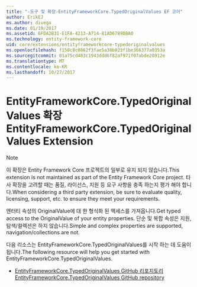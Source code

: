 ```yaml
---
title: "-도구 및 확장-EntityFrameworkCore.TypedOriginalValues EF 코어"
author: ErikEJ
ms.author: divega
ms.date: 01/19/2017
ms.assetid: 6FDA2B31-E1FA-4213-A714-81AD6789DBA0
ms.technology: entity-framework-core
uid: core/extensions/entityframeworkcore-typedoriginalvalues
ms.openlocfilehash: f150c8c0862f3fae5a30b823f1be366377a0353a
ms.sourcegitcommit: 01a75cd483c1943ddd6f82af971f07abde20912e
ms.translationtype: MT
ms.contentlocale: ko-KR
ms.lasthandoff: 10/27/2017
---
```

# <a name="entityframeworkcoretypedoriginalvalues-extension"></a><span data-ttu-id="fdf63-102">EntityFrameworkCore.TypedOriginalValues 확장</span><span class="sxs-lookup"><span data-stu-id="fdf63-102">EntityFrameworkCore.TypedOriginalValues Extension</span></span>

> [!NOTE]  
> <span data-ttu-id="fdf63-103">이 확장은 Entity Framework Core 프로젝트의 일부로 유지 되지 않습니다.</span><span class="sxs-lookup"><span data-stu-id="fdf63-103">This extension is not maintained as part of the Entity Framework Core project.</span></span> <span data-ttu-id="fdf63-104">타사 확장을 고려할 때는 품질, 라이선스, 지원 등 요구 사항을 충족 하는지 평가 해야 합니다.</span><span class="sxs-lookup"><span data-stu-id="fdf63-104">When considering a third party extension, be sure to evaluate quality, licensing, support, etc. to ensure they meet your requirements.</span></span>

<span data-ttu-id="fdf63-105">엔터티 속성의 OriginalValue에 대 한 형식화 된 액세스를 가져옵니다.</span><span class="sxs-lookup"><span data-stu-id="fdf63-105">Get typed access to the OriginalValue of your entity properties.</span></span> <span data-ttu-id="fdf63-106">단순 및 복합 속성은 지원, 탐색/컬렉션은 하지 않습니다.</span><span class="sxs-lookup"><span data-stu-id="fdf63-106">Simple and complex properties are supported, navigation/collections are not.</span></span>

<span data-ttu-id="fdf63-107">다음 리소스는 EntityFrameworkCore.TypedOriginalValues를 시작 하는 데 도움이 됩니다.</span><span class="sxs-lookup"><span data-stu-id="fdf63-107">The following resource will help you get started with EntityFrameworkCore.TypedOriginalValues.</span></span>
* [<span data-ttu-id="fdf63-108">EntityFrameworkCore.TypedOriginalValues GitHub 리포지토리</span><span class="sxs-lookup"><span data-stu-id="fdf63-108">EntityFrameworkCore.TypedOriginalValues GitHub repository</span></span>](https://github.com/NickStrupat/EntityFramework.TypedOriginalValues/)
